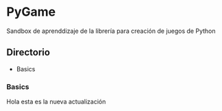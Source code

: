 # PyGame
Sandbox de aprenddizaje de la librería para creación de juegos de Python

## Directorio

* Basics


### Basics
 
Hola esta es la nueva actualización
